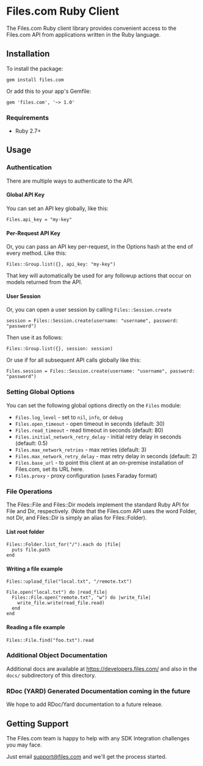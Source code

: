 # Files.com Ruby Client

The Files.com Ruby client library provides convenient access to the Files.com API from applications written in the Ruby language.


## Installation

To install the package:

    gem install files.com

Or add this to your app's Gemfile:

    gem 'files.com', '~> 1.0'


### Requirements

* Ruby 2.7+


## Usage

### Authentication

There are multiple ways to authenticate to the API.

#### Global API Key

You can set an API key globally, like this:

    Files.api_key = "my-key"


#### Per-Request API Key

Or, you can pass an API key per-request, in the Options hash at the end
of every method.  Like this:

    Files::Group.list({}, api_key: "my-key")

That key will automatically be used for any followup actions that occur
on models returned from the API.


#### User Session

Or, you can open a user session by calling `Files::Session.create`

    session = Files::Session.create(username: "username", password: "password")

Then use it as follows:

    Files::Group.list({}, session: session)

Or use if for all subsequent API calls globally like this:

    Files.session = Files::Session.create(username: "username", password: "password")


### Setting Global Options

You can set the following global options directly on the `Files` module:

 * `Files.log_level` - set to `nil`, `info`, or `debug`
 * `Files.open_timeout` - open timeout in seconds (default: 30)
 * `Files.read_timeout` - read timeout in seconds (default: 80)
 * `Files.initial_network_retry_delay` - initial retry delay in seconds (default: 0.5)
 * `Files.max_network_retries` - max retries (default: 3)
 * `Files.max_network_retry_delay` - max retry delay in seconds (default: 2)
 * `Files.base_url` - to point this client at an on-premise
   installation of Files.com, set its URL here.
 * `Files.proxy` - proxy configuration (uses Faraday format)


### File Operations

The Files::File and Files::Dir models implement the standard Ruby API
for File and Dir, respectively.  (Note that the Files.com API uses the
word Folder, not Dir, and Files::Dir is simply an alias for
Files::Folder).


#### List root folder

    Files::Folder.list_for("/").each do |file|
      puts file.path
    end


#### Writing a file example

    Files::upload_file("local.txt", "/remote.txt")

    File.open("local.txt") do |read_file|
      Files::File.open("remote.txt", "w") do |write_file|
        write_file.write(read_file.read)
      end
    end


#### Reading a file example

    Files::File.find("foo.txt").read


### Additional Object Documentation

Additional docs are available at https://developers.files.com/ and also
in the `docs/` subdirectory of this directory.


### RDoc (YARD) Generated Documentation coming in the future

We hope to add RDoc/Yard documentation to a future release.


## Getting Support

The Files.com team is happy to help with any SDK Integration challenges you
may face.

Just email support@files.com and we'll get the process started.

